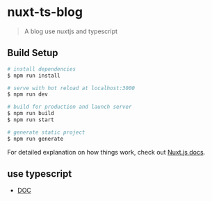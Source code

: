 # nuxt-ts-blog

> A blog use nuxtjs and typescript

## Build Setup

``` bash
# install dependencies
$ npm run install

# serve with hot reload at localhost:3000
$ npm run dev

# build for production and launch server
$ npm run build
$ npm run start

# generate static project
$ npm run generate
```

For detailed explanation on how things work, check out [Nuxt.js docs](https://nuxtjs.org).

## use typescript

- [DOC](https://typescript.nuxtjs.org/guide/setup.html)